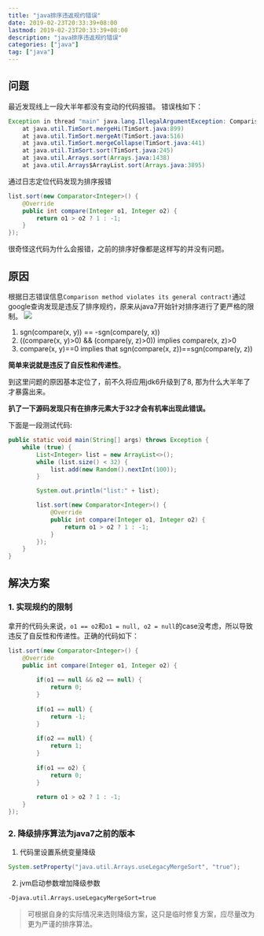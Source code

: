 ```yaml
---
title: "java排序违返规约错误"
date: 2019-02-23T20:33:39+08:00
lastmod: 2019-02-23T20:33:39+08:00
description: "java排序违返规约错误"
categories: ["java"]
tag: ["java"]
---
```


## 问题

最近发现线上一段大半年都没有变动的代码报错。
错误栈如下：

```java
Exception in thread "main" java.lang.IllegalArgumentException: Comparison method violates its general contract!
	at java.util.TimSort.mergeHi(TimSort.java:899)
	at java.util.TimSort.mergeAt(TimSort.java:516)
	at java.util.TimSort.mergeCollapse(TimSort.java:441)
	at java.util.TimSort.sort(TimSort.java:245)
	at java.util.Arrays.sort(Arrays.java:1438)
	at java.util.Arrays$ArrayList.sort(Arrays.java:3895)
```

通过日志定位代码发现为排序报错

```java
list.sort(new Comparator<Integer>() {
    @Override
    public int compare(Integer o1, Integer o2) {
        return o1 > o2 ? 1 : -1;
    }
});
```

很奇怪这代码为什么会报错，之前的排序好像都是这样写的并没有问题。

## 原因

根据日志错误信息`Comparison method violates its general
contract!`通过google查询发现是违反了排序规约，原来从java7开始针对排序进行了更严格的限制。
![](/images/java_sort_contract.png)

1. sgn(compare(x, y)) == -sgn(compare(y, x))
2. ((compare(x, y)>0) && (compare(y, z)>0)) implies compare(x, z)>0
3. compare(x, y)==0 implies that sgn(compare(x, z))==sgn(compare(y, z))

**简单来说就是违反了自反性和传递性**。

到这里问题的原因基本定位了，前不久将应用jdk6升级到了8,
那为什么大半年了才暴露出来。

**扒了一下源码发现只有在排序元素大于32才会有机率出现此错误。**

下面是一段测试代码:

```java
public static void main(String[] args) throws Exception {
    while (true) {
        List<Integer> list = new ArrayList<>();
        while (list.size() < 32) {
            list.add(new Random().nextInt(100));
        }

        System.out.println("list:" + list);

        list.sort(new Comparator<Integer>() {
            @Override
            public int compare(Integer o1, Integer o2) {
                return o1 > o2 ? 1 : -1;
            }
        });
    }
}
```

## 解决方案

### 1. 实现规约的限制
拿开的代码头来说，`o1 == o2`和`o1 = null, o2 = null`的case没考虑，所以导致违反了自反性和传递性。正确的代码如下：

```java
list.sort(new Comparator<Integer>() {
    @Override
    public int compare(Integer o1, Integer o2) {
        
        if(o1 == null && o2 == null) {
            return 0;
        }
        
        if(o1 == null) {
            return -1;
        }
        
        if(o2 == null) {
            return 1;
        }
        
        if(o1 == o2) {
            return 0;
        }
        
        return o1 > o2 ? 1 : -1;
    }
});
```

### 2. 降级排序算法为java7之前的版本
1. 代码里设置系统变量降级
```java
System.setProperty("java.util.Arrays.useLegacyMergeSort", "true"); 
```

2. jvm启动参数增加降级参数
```bash
-Djava.util.Arrays.useLegacyMergeSort=true
```

> 可根据自身的实际情况来选则降级方案，这只是临时修复方案，应尽量改为更为严谨的排序算法。
